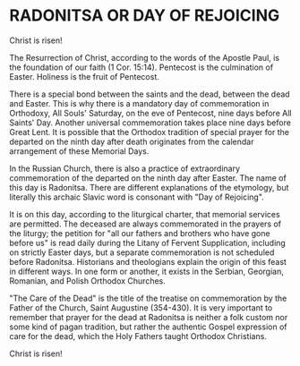# RADONITSA OR DAY OF REJOICING

Christ is risen!

The Resurrection of Christ, according to the words of the Apostle Paul, is the foundation of our faith (1 Cor. 15:14). Pentecost is the culmination of Easter. Holiness is the fruit of Pentecost.

There is a special bond between the saints and the dead, between the dead and Easter. This is why there is a mandatory day of commemoration in Orthodoxy, All Souls' Saturday, on the eve of Pentecost, nine days before All Saints' Day. Another universal commemoration takes place nine days before Great Lent. It is possible that the Orthodox tradition of special prayer for the departed on the ninth day after death originates from the calendar arrangement of these Memorial Days.

In the Russian Church, there is also a practice of extraordinary commemoration of the departed on the ninth day after Easter. The name of this day is Radonitsa. There are different explanations of the etymology, but literally this archaic Slavic word is consonant with "Day of Rejoicing".

It is on this day, according to the liturgical charter, that memorial services are permitted. The deceased are always commemorated in the prayers of the liturgy; the petition for "all our fathers and brothers who have gone before us" is read daily during the Litany of Fervent Supplication, including on strictly Easter days, but a separate commemoration is not scheduled before Radonitsa. Historians and theologians explain the origin of this feast in different ways. In one form or another, it exists in the Serbian, Georgian, Romanian, and Polish Orthodox Churches.

"The Care of the Dead" is the title of the treatise on commemoration by the Father of the Church, Saint Augustine (354-430). It is very important to remember that prayer for the dead at Radonitsa is neither a folk custom nor some kind of pagan tradition, but rather the authentic Gospel expression of care for the dead, which the Holy Fathers taught Orthodox Christians.

Christ is risen!
